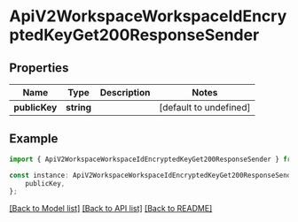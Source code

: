 # ApiV2WorkspaceWorkspaceIdEncryptedKeyGet200ResponseSender


## Properties

Name | Type | Description | Notes
------------ | ------------- | ------------- | -------------
**publicKey** | **string** |  | [default to undefined]

## Example

```typescript
import { ApiV2WorkspaceWorkspaceIdEncryptedKeyGet200ResponseSender } from './api';

const instance: ApiV2WorkspaceWorkspaceIdEncryptedKeyGet200ResponseSender = {
    publicKey,
};
```

[[Back to Model list]](../README.md#documentation-for-models) [[Back to API list]](../README.md#documentation-for-api-endpoints) [[Back to README]](../README.md)
